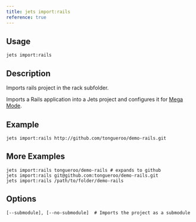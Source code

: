 ```yaml
---
title: jets import:rails
reference: true
---
```


## Usage

    jets import:rails

## Description

Imports rails project in the rack subfolder.

Imports a Rails application into a Jets project and configures it for [Mega Mode](http://rubyonjets.com/docs/rails-support/).

## Example

    jets import:rails http://github.com/tongueroo/demo-rails.git

## More Examples

    jets import:rails tongueroo/demo-rails # expands to github
    jets import:rails git@github.com:tongueroo/demo-rails.git
    jets import:rails /path/to/folder/demo-rails

## Options

```
[--submodule], [--no-submodule]  # Imports the project as a submodule
```

